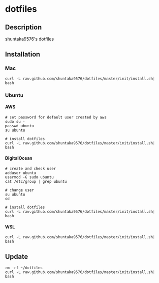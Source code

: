 # dotfiles
## Description
shuntaka9576's dotfiles

## Installation
### Mac
```
curl -L raw.github.com/shuntaka9576/dotfiles/master/init/install.sh| bash
```

### Ubuntu
#### AWS
```
# set password for default user created by aws
sudo su -
passwd ubuntu
su ubuntu

# install dotfiles
curl -L raw.github.com/shuntaka9576/dotfiles/master/init/install.sh| bash
```

#### DigitalOcean
```
# create and check user
adduser ubuntu
usermod -G sudo ubuntu
cat /etc/group | grep ubuntu

# change user
su ubuntu
cd

# install dotfiles
curl -L raw.github.com/shuntaka9576/dotfiles/master/init/install.sh| bash
```

#### WSL
```
curl -L raw.github.com/shuntaka9576/dotfiles/master/init/install.sh| bash
```

## Update
```
rm -rf ~/dotfiles
curl -L raw.github.com/shuntaka9576/dotfiles/master/init/install.sh| bash
```
